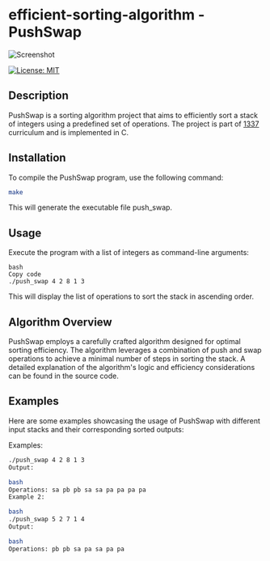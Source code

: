 # efficient-sorting-algorithm - PushSwap

![Screenshot]([https://example.com/game_screenshot.png](https://miro.medium.com/v2/resize:fit:1400/format:webp/1*ENpvOgipHZf5z04PzW-yTg.png))

[![License: MIT](https://img.shields.io/badge/License-MIT-blue.svg)](https://opensource.org/licenses/MIT)

## Description

PushSwap is a sorting algorithm project that aims to efficiently sort a stack of integers using a predefined set of operations. The project is part of [1337](#1337) curriculum and is implemented in C.

## Installation

To compile the PushSwap program, use the following command:

```bash
make
```

This will generate the executable file push_swap.

## Usage
Execute the program with a list of integers as command-line arguments:

```
bash
Copy code
./push_swap 4 2 8 1 3
```
This will display the list of operations to sort the stack in ascending order.

## Algorithm Overview
PushSwap employs a carefully crafted algorithm designed for optimal sorting efficiency.
The algorithm leverages a combination of push and swap operations to achieve a minimal number of steps in sorting the stack.
A detailed explanation of the algorithm's logic and efficiency considerations can be found in the source code.

## Examples
Here are some examples showcasing the usage of PushSwap with different input stacks and their corresponding sorted outputs:

Examples:

```bash
./push_swap 4 2 8 1 3
Output:

bash
Operations: sa pb pb sa sa pa pa pa pa
Example 2:

bash
./push_swap 5 2 7 1 4
Output:

bash
Operations: pb pb sa pa sa pa pa
```
